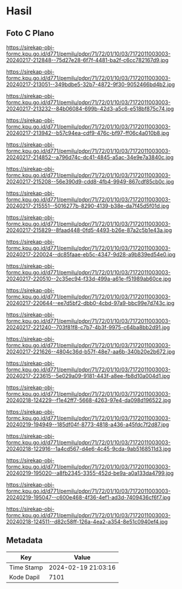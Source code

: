 # Hasil

## Foto C Plano

https://sirekap-obj-formc.kpu.go.id/d771/pemilu/pdpr/71/72/01/10/03/7172011003003-20240217-212848--75d27e28-6f7f-4481-ba2f-c6cc782167d9.jpg

https://sirekap-obj-formc.kpu.go.id/d771/pemilu/pdpr/71/72/01/10/03/7172011003003-20240217-213051--349bdbe5-32b7-4872-9f30-9052466bd4b2.jpg

https://sirekap-obj-formc.kpu.go.id/d771/pemilu/pdpr/71/72/01/10/03/7172011003003-20240217-213232--84b06084-699b-42d3-a5c6-e518bf875c74.jpg

https://sirekap-obj-formc.kpu.go.id/d771/pemilu/pdpr/71/72/01/10/03/7172011003003-20240217-213942--b57c94ea-cdf9-476c-bf97-ff06c4a010b8.jpg

https://sirekap-obj-formc.kpu.go.id/d771/pemilu/pdpr/71/72/01/10/03/7172011003003-20240217-214852--a796d74c-dc41-4845-a5ac-34e9e7a3840c.jpg

https://sirekap-obj-formc.kpu.go.id/d771/pemilu/pdpr/71/72/01/10/03/7172011003003-20240217-215208--56e390d9-cdd8-4fb4-9949-867cdf85cb0c.jpg

https://sirekap-obj-formc.kpu.go.id/d771/pemilu/pdpr/71/72/01/10/03/7172011003003-20240217-215551--5016277b-8290-4139-b38e-da7f45d5f01d.jpg

https://sirekap-obj-formc.kpu.go.id/d771/pemilu/pdpr/71/72/01/10/03/7172011003003-20240217-215829--8faad448-0fd5-4493-b26e-87a2c5b1e43a.jpg

https://sirekap-obj-formc.kpu.go.id/d771/pemilu/pdpr/71/72/01/10/03/7172011003003-20240217-220024--dc85faae-eb5c-4347-9d28-a9b839ed54e0.jpg

https://sirekap-obj-formc.kpu.go.id/d771/pemilu/pdpr/71/72/01/10/03/7172011003003-20240217-220510--2c35ec94-f33d-499a-a61e-f51989ab60ce.jpg

https://sirekap-obj-formc.kpu.go.id/d771/pemilu/pdpr/71/72/01/10/03/7172011003003-20240217-220644--ee7d5bf2-dbb0-4cbd-97a9-bbc99e7d743c.jpg

https://sirekap-obj-formc.kpu.go.id/d771/pemilu/pdpr/71/72/01/10/03/7172011003003-20240217-221240--703f81f8-c7b7-4b3f-9975-c64ba8bb2d91.jpg

https://sirekap-obj-formc.kpu.go.id/d771/pemilu/pdpr/71/72/01/10/03/7172011003003-20240217-221626--4804c36d-b57f-48e7-aa6b-340b20e2b672.jpg

https://sirekap-obj-formc.kpu.go.id/d771/pemilu/pdpr/71/72/01/10/03/7172011003003-20240217-223615--5e029a09-9181-443f-a8ee-fb8d10a004d1.jpg

https://sirekap-obj-formc.kpu.go.id/d771/pemilu/pdpr/71/72/01/10/03/7172011003003-20240218-124229--f1e42ff7-5668-4263-97e4-da098d196522.jpg

https://sirekap-obj-formc.kpu.go.id/d771/pemilu/pdpr/71/72/01/10/03/7172011003003-20240219-194949--185df04f-8773-4818-a436-a45fdc7f2d87.jpg

https://sirekap-obj-formc.kpu.go.id/d771/pemilu/pdpr/71/72/01/10/03/7172011003003-20240218-122916--1a4cd567-d4e6-4c45-9cda-9ab5168511d3.jpg

https://sirekap-obj-formc.kpu.go.id/d771/pemilu/pdpr/71/72/01/10/03/7172011003003-20240219-195020--a8fb2345-3355-452d-be9a-a0a133da4799.jpg

https://sirekap-obj-formc.kpu.go.id/d771/pemilu/pdpr/71/72/01/10/03/7172011003003-20240219-195047--c600e468-4f36-4ef1-ad3d-7409436cf6f7.jpg

https://sirekap-obj-formc.kpu.go.id/d771/pemilu/pdpr/71/72/01/10/03/7172011003003-20240218-124511--d82c58ff-126a-4ea2-a354-8e51c0940ef4.jpg


## Metadata

| Key        | Value               |
| ---------- | ------------------- |
| Time Stamp | 2024-02-19 21:03:16 |
| Kode Dapil | 7101                |



